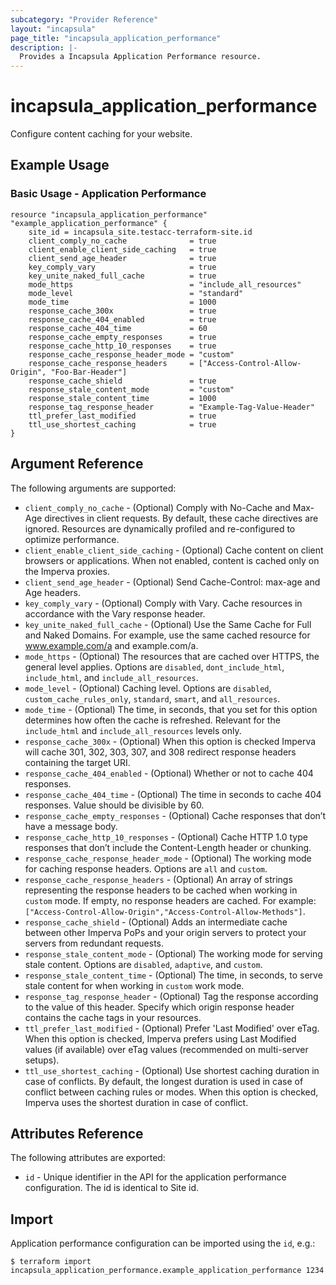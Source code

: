 ```yaml
---
subcategory: "Provider Reference"
layout: "incapsula"
page_title: "incapsula_application_performance"
description: |-
  Provides a Incapsula Application Performance resource.
---
```


# incapsula_application_performance

Configure content caching for your website.

## Example Usage

### Basic Usage - Application Performance

```hcl
resource "incapsula_application_performance" "example_application_performance" {
	site_id = incapsula_site.testacc-terraform-site.id
	client_comply_no_cache              = true
	client_enable_client_side_caching   = true
	client_send_age_header              = true
	key_comply_vary                     = true
	key_unite_naked_full_cache          = true
	mode_https                          = "include_all_resources"
	mode_level                          = "standard"
	mode_time                           = 1000
	response_cache_300x                 = true
	response_cache_404_enabled          = true
	response_cache_404_time             = 60
	response_cache_empty_responses      = true
	response_cache_http_10_responses    = true
	response_cache_response_header_mode = "custom"
	response_cache_response_headers     = ["Access-Control-Allow-Origin", "Foo-Bar-Header"]
	response_cache_shield               = true
	response_stale_content_mode         = "custom"
	response_stale_content_time         = 1000
	response_tag_response_header        = "Example-Tag-Value-Header"
	ttl_prefer_last_modified            = true
	ttl_use_shortest_caching            = true		
}
```

## Argument Reference

The following arguments are supported:

* `client_comply_no_cache` - (Optional) Comply with No-Cache and Max-Age directives in client requests. By default, these cache directives are ignored. Resources are dynamically profiled and re-configured to optimize performance.
* `client_enable_client_side_caching` - (Optional) Cache content on client browsers or applications. When not enabled, content is cached only on the Imperva proxies.
* `client_send_age_header` - (Optional) Send Cache-Control: max-age and Age headers.
* `key_comply_vary` - (Optional) Comply with Vary. Cache resources in accordance with the Vary response header.
* `key_unite_naked_full_cache` - (Optional) Use the Same Cache for Full and Naked Domains. For example, use the same cached resource for www.example.com/a and example.com/a.
* `mode_https` - (Optional) The resources that are cached over HTTPS, the general level applies. Options are `disabled`, `dont_include_html`, `include_html`, and `include_all_resources`.
* `mode_level` - (Optional) Caching level. Options are `disabled`, `custom_cache_rules_only`, `standard`, `smart`, and `all_resources`.
* `mode_time` - (Optional) The time, in seconds, that you set for this option determines how often the cache is refreshed. Relevant for the `include_html` and `include_all_resources` levels only.
* `response_cache_300x` - (Optional) When this option is checked Imperva will cache 301, 302, 303, 307, and 308 redirect response headers containing the target URI.
* `response_cache_404_enabled` - (Optional) Whether or not to cache 404 responses.
* `response_cache_404_time` - (Optional) The time in seconds to cache 404 responses. Value should be divisible by
  60.
* `response_cache_empty_responses` - (Optional) Cache responses that don’t have a message body.
* `response_cache_http_10_responses` - (Optional) Cache HTTP 1.0 type responses that don’t include the Content-Length header or chunking.
* `response_cache_response_header_mode` - (Optional) The working mode for caching response headers. Options are `all` and `custom`.
* `response_cache_response_headers` - (Optional) An array of strings representing the response headers to be cached when working in `custom` mode. If empty, no response headers are cached.
For example: `["Access-Control-Allow-Origin","Access-Control-Allow-Methods"]`.
* `response_cache_shield` - (Optional) Adds an intermediate cache between other Imperva PoPs and your origin servers to protect your servers from redundant requests.
* `response_stale_content_mode` - (Optional) The working mode for serving stale content. Options are `disabled`, `adaptive`, and `custom`.
* `response_stale_content_time` - (Optional) The time, in seconds, to serve stale content for when working in `custom` work mode.
* `response_tag_response_header` - (Optional) Tag the response according to the value of this header. Specify which origin response header contains the cache tags in your resources.
* `ttl_prefer_last_modified` - (Optional) Prefer 'Last Modified' over eTag. When this option is checked, Imperva prefers using Last Modified values (if available) over eTag values (recommended on multi-server setups).
* `ttl_use_shortest_caching` - (Optional) Use shortest caching duration in case of conflicts. By default, the longest duration is used in case of conflict between caching rules or modes. When this option is checked, Imperva uses the shortest duration in case of conflict.

## Attributes Reference

The following attributes are exported:

* `id` - Unique identifier in the API for the application performance configuration. The id is identical to Site id.

## Import

Application performance configuration can be imported using the `id`, e.g.:

```
$ terraform import incapsula_application_performance.example_application_performance 1234
```

